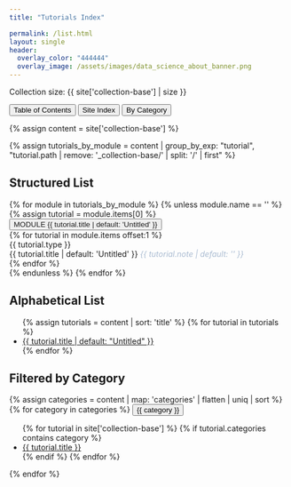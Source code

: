 ```yaml
---
title: "Tutorials Index"

permalink: /list.html
layout: single
header:
  overlay_color: "444444"
  overlay_image: /assets/images/data_science_about_banner.png
---
```



Collection size: {{ site['collection-base'] | size }}

<!-- Buttons to switch views -->
<button onclick="showList('toc')">Table of Contents</button>
<button onclick="showList('index')">Site Index</button>
<button onclick="showList('categories')">By Category</button>

{% assign content = site['collection-base'] %}

<!-- Structured List -->
{% assign tutorials_by_module = content | group_by_exp: "tutorial", "tutorial.path | remove: '_collection-base/' | split: '/' | first" %}

<div id="toc">
<h2>Structured List</h2>
{% for module in tutorials_by_module %}
  {% unless module.name == '' %}
    <div class="collapsible-content">
      {% assign tutorial = module.items[0] %}
      <button class="collapsible"><a href="{{ tutorial.url | relative_url }}" class="prefix-{{ tutorial.level }}">MODULE {{ tutorial.title | default: 'Untitled' }}</a></button>
      <div class="content" style="display:block;">
          {% for tutorial in module.items offset:1 %}
            <div>
              <div class="toc-type {{ tutorial.type }}">{{ tutorial.type }}</div>
              <a href="{{ tutorial.url | relative_url }}" class="no-decoration prefix-{{ tutorial.level }}">{{ tutorial.title | default: 'Untitled' }}</a> <i><span style="color: #a9bbd1;">{{ tutorial.note | default: '' }}</span></i>
            </div>
          {% endfor %}
      </div>
    </div>
  {% endunless %}
{% endfor %}
</div>



<!-- Alphabetical List -->
<div id="index">
  <h2>Alphabetical List</h2>
  <ul>
    {% assign tutorials = content | sort: 'title' %}
    {% for tutorial in tutorials %}
      <li><a href="{{ tutorial.url | relative_url }}">{{ tutorial.title | default: "Untitled" }}</a></li>
    {% endfor %}
  </ul>
</div>


<!-- Category List -->
<div id="categories">
  <h2>Filtered by Category</h2>
  {% assign categories = content | map: 'categories' | flatten | uniq | sort %}
  {% for category in categories %}
    <button class="collapsible">{{ category }}</button>
    <div class="content">
      <ul>
        {% for tutorial in site['collection-base'] %}
          {% if tutorial.categories contains category %}
            <li>
              <a href="{{ tutorial.url | relative_url }}">{{ tutorial.title }}</a>
            </li>
          {% endif %}
        {% endfor %}
      </ul>
    </div>
  {% endfor %}
</div>


<script>
function showList(listId) {
  document.getElementById('toc').style.display = 'none';
  document.getElementById('index').style.display = 'none';
  document.getElementById('categories').style.display = 'none';
  document.getElementById(listId).style.display = 'block';
}
</script>
